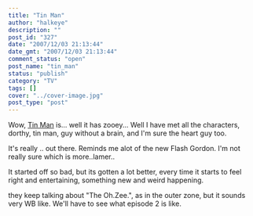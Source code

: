 ```yaml
---
title: "Tin Man"
author: "halkeye"
description: ""
post_id: "327"
date: "2007/12/03 21:13:44"
date_gmt: "2007/12/03 21:13:44"
comment_status: "open"
post_name: "tin_man"
status: "publish"
category: "TV"
tags: []
cover: "../cover-image.jpg"
post_type: "post"
---
```


Wow, [Tin Man](https://www.scifi.com/tinman/) is... well it has zooey...
Well I have met all the characters, dorthy, tin man, guy without a brain, and I'm sure the heart guy too.

It's really .. out there.
Reminds me alot of the new Flash Gordon. I'm not really sure which is more..lamer..

It started off so bad, but its gotten a lot better, every time it starts to feel right and entertaining, something new and weird happening.

they keep talking about "The Oh.Zee.", as in the outer zone, but it sounds very WB like. We'll have to see what episode 2 is like.
